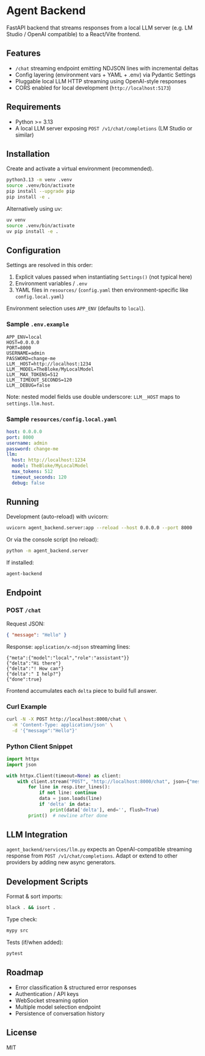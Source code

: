 # Agent Backend

FastAPI backend that streams responses from a local LLM server (e.g. LM Studio / OpenAI compatible) to a React/Vite frontend.

## Features
- `/chat` streaming endpoint emitting NDJSON lines with incremental deltas
- Config layering (environment vars + YAML + .env) via Pydantic Settings
- Pluggable local LLM HTTP streaming using OpenAI-style responses
- CORS enabled for local development (`http://localhost:5173`)

## Requirements
- Python >= 3.13
- A local LLM server exposing `POST /v1/chat/completions` (LM Studio or similar)

## Installation
Create and activate a virtual environment (recommended).

```bash
python3.13 -m venv .venv
source .venv/bin/activate
pip install --upgrade pip
pip install -e .
```
Alternatively using uv:
```bash
uv venv
source .venv/bin/activate
uv pip install -e .
```

## Configuration
Settings are resolved in this order:
1. Explicit values passed when instantiating `Settings()` (not typical here)
2. Environment variables / `.env`
3. YAML files in `resources/` (`config.yaml` then environment-specific like `config.local.yaml`)

Environment selection uses `APP_ENV` (defaults to `local`).

### Sample `.env.example`
```
APP_ENV=local
HOST=0.0.0.0
PORT=8000
USERNAME=admin
PASSWORD=change-me
LLM__HOST=http://localhost:1234
LLM__MODEL=TheBloke/MyLocalModel
LLM__MAX_TOKENS=512
LLM__TIMEOUT_SECONDS=120
LLM__DEBUG=false
```
Note: nested model fields use double underscore: `LLM__HOST` maps to `settings.llm.host`.

### Sample `resources/config.local.yaml`
```yaml
host: 0.0.0.0
port: 8000
username: admin
password: change-me
llm:
  host: http://localhost:1234
  model: TheBloke/MyLocalModel
  max_tokens: 512
  timeout_seconds: 120
  debug: false
```

## Running
Development (auto-reload) with uvicorn:
```bash
uvicorn agent_backend.server:app --reload --host 0.0.0.0 --port 8000
```
Or via the console script (no reload):
```bash
python -m agent_backend.server
```
If installed: 
```bash
agent-backend
```

## Endpoint
### POST `/chat`
Request JSON:
```json
{ "message": "Hello" }
```
Response: `application/x-ndjson` streaming lines:
```
{"meta":{"model":"local","role":"assistant"}}
{"delta":"Hi there"}
{"delta":"! How can"}
{"delta":" I help?"}
{"done":true}
```
Frontend accumulates each `delta` piece to build full answer.

### Curl Example
```bash
curl -N -X POST http://localhost:8000/chat \
  -H 'Content-Type: application/json' \
  -d '{"message":"Hello"}'
```

### Python Client Snippet
```python
import httpx
import json

with httpx.Client(timeout=None) as client:
    with client.stream("POST", "http://localhost:8000/chat", json={"message":"Hello"}) as resp:
        for line in resp.iter_lines():
            if not line: continue
            data = json.loads(line)
            if 'delta' in data:
                print(data['delta'], end='', flush=True)
        print()  # newline after done
```

## LLM Integration
`agent_backend/services/llm.py` expects an OpenAI-compatible streaming response from `POST /v1/chat/completions`. Adapt or extend to other providers by adding new async generators.

## Development Scripts
Format & sort imports:
```bash
black . && isort .
```
Type check:
```bash
mypy src
```
Tests (if/when added):
```bash
pytest
```

## Roadmap
- Error classification & structured error responses
- Authentication / API keys
- WebSocket streaming option
- Multiple model selection endpoint
- Persistence of conversation history

## License
MIT
